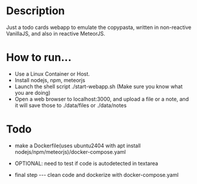 # Description

Just a todo cards webapp to emulate the copypasta, written in non-reactive VanillaJS, and also in reactive MeteorJS.

# How to run...

* Use a Linux Container or Host.
* Install nodejs, npm, meteorjs
* Launch the shell script ./start-webapp.sh (Make sure you know what you are doing)
* Open a web browser to localhost:3000, and upload a file or a note, and it will save those to ./data/files or ./data/notes

# Todo
* make a Dockerfile(uses ubuntu2404 with apt install nodejs/npm/meteorjs)/docker-compose.yaml
* OPTIONAL: need to test if code is autodetected in textarea

* final step --- clean code and dockerize with docker-compose.yaml